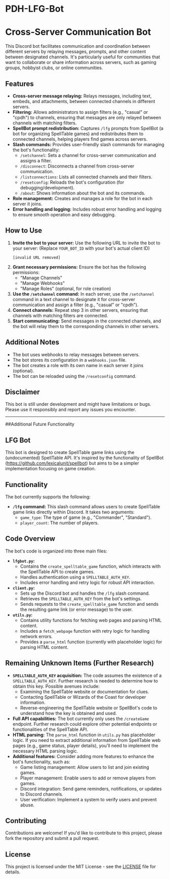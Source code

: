 # PDH-LFG-Bot
# Cross-Server Communication Bot

This Discord bot facilitates communication and coordination between different servers by relaying messages, prompts, and other content between designated channels. It's particularly useful for communities that want to collaborate or share information across servers, such as gaming groups, hobbyist clubs, or online communities.

## Features

* **Cross-server message relaying:** Relays messages, including text, embeds, and attachments, between connected channels in different servers.
* **Filtering:** Allows administrators to assign filters (e.g., "casual" or "cpdh") to channels, ensuring that messages are only relayed between channels with matching filters.
* **SpellBot prompt redistribution:** Captures `/lfg` prompts from SpellBot (a bot for organizing SpellTable games) and redistributes them to connected channels, helping players find games across servers.
* **Slash commands:** Provides user-friendly slash commands for managing the bot's functionality:
    *   `/setchannel`: Sets a channel for cross-server communication and assigns a filter.
    *   `/disconnect`: Disconnects a channel from cross-server communication.
    *   `/listconnections`: Lists all connected channels and their filters.
    *   `/resetconfig`: Reloads the bot's configuration (for debugging/development).
    *   `/about`: Shows information about the bot and its commands.
* **Role management:** Creates and manages a role for the bot in each server it joins.
* **Error handling and logging:** Includes robust error handling and logging to ensure smooth operation and easy debugging.

## How to Use

1.  **Invite the bot to your server:** Use the following URL to invite the bot to your server:
    (Replace `YOUR_BOT_ID` with your bot's actual client ID)
    ```
    [invalid URL removed]
    ```
2.  **Grant necessary permissions:** Ensure the bot has the following permissions:
    *   "Manage Channels"
    *   "Manage Webhooks"
    *   "Manage Roles" (optional, for role creation)
3.  **Use the `/setchannel` command:** In each server, use the `/setchannel` command in a text channel to designate it for cross-server communication and assign a filter (e.g., "casual" or "cpdh").
4.  **Connect channels:** Repeat step 3 in other servers, ensuring that channels with matching filters are connected.
5.  **Start communicating:** Send messages in the connected channels, and the bot will relay them to the corresponding channels in other servers.

## Additional Notes

*   The bot uses webhooks to relay messages between servers.
*   The bot stores its configuration in a `webhooks.json` file.
*   The bot creates a role with its own name in each server it joins (optional).
*   The bot can be reloaded using the `/resetconfig` command.

## Disclaimer

This bot is still under development and might have limitations or bugs. Please use it responsibly and report any issues you encounter.

---------------------------
##Additional Future Functionality

## LFG Bot

This bot is designed to create SpellTable game links using the (undocumented) SpellTable API. It's inspired by the functionality of SpellBot (https://github.com/lexicalunit/spellbot) but aims to be a simpler implementation focusing on game creation.

## Functionality

The bot currently supports the following:

* **`/lfg` command:** This slash command allows users to create SpellTable game links directly within Discord. It takes two arguments:
    * `game_type`: The type of game (e.g., "Commander", "Standard").
    * `player_count`: The number of players.

## Code Overview

The bot's code is organized into three main files:

* **`lfgbot.py`:**
    * Contains the `create_spelltable_game` function, which interacts with the SpellTable API to create games.
    * Handles authentication using a `SPELLTABLE_AUTH_KEY`.
    * Includes error handling and retry logic for robust API interaction.
* **`client.py`:**
    * Sets up the Discord bot and handles the `/lfg` slash command.
    * Retrieves the `SPELLTABLE_AUTH_KEY` from the bot's settings.
    * Sends requests to the `create_spelltable_game` function and sends the resulting game link (or error message) to the user.
* **`utils.py`:**
    * Contains utility functions for fetching web pages and parsing HTML content.
    * Includes a `fetch_webpage` function with retry logic for handling network errors.
    * Provides a `parse_html` function (currently with placeholder logic) for parsing HTML content.

## Remaining Unknown Items (Further Research)

* **`SPELLTABLE_AUTH_KEY` acquisition:** The code assumes the existence of a `SPELLTABLE_AUTH_KEY`. Further research is needed to determine how to obtain this key. Possible avenues include:
    * Examining the SpellTable website or documentation for clues.
    * Contacting SpellTable or Wizards of the Coast for developer information.
    * Reverse-engineering the SpellTable website or SpellBot's code to understand how the key is obtained and used.
* **Full API capabilities:** The bot currently only uses the `/createGame` endpoint. Further research could explore other potential endpoints or functionalities of the SpellTable API.
* **HTML parsing:** The `parse_html` function in `utils.py` has placeholder logic. If you need to extract additional information from SpellTable web pages (e.g., game status, player details), you'll need to implement the necessary HTML parsing logic.
* **Additional features:**  Consider adding more features to enhance the bot's functionality, such as:
    * Game listing management:  Allow users to list and join existing games.
    * Player management:  Enable users to add or remove players from games.
    * Discord integration:  Send game reminders, notifications, or updates to Discord channels.
    * User verification:  Implement a system to verify users and prevent abuse.

## Contributing

Contributions are welcome! If you'd like to contribute to this project, please fork the repository and submit a pull request.

## License

This project is licensed under the MIT License - see the [LICENSE](LICENSE) file for details.
